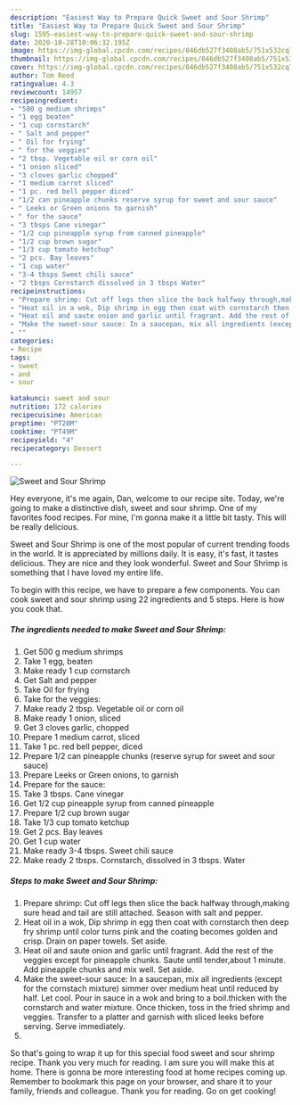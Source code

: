 ```yaml
---
description: "Easiest Way to Prepare Quick Sweet and Sour Shrimp"
title: "Easiest Way to Prepare Quick Sweet and Sour Shrimp"
slug: 1595-easiest-way-to-prepare-quick-sweet-and-sour-shrimp
date: 2020-10-28T10:06:32.195Z
image: https://img-global.cpcdn.com/recipes/046db527f3408ab5/751x532cq70/sweet-and-sour-shrimp-recipe-main-photo.jpg
thumbnail: https://img-global.cpcdn.com/recipes/046db527f3408ab5/751x532cq70/sweet-and-sour-shrimp-recipe-main-photo.jpg
cover: https://img-global.cpcdn.com/recipes/046db527f3408ab5/751x532cq70/sweet-and-sour-shrimp-recipe-main-photo.jpg
author: Tom Reed
ratingvalue: 4.3
reviewcount: 14957
recipeingredient:
- "500 g medium shrimps"
- "1 egg beaten"
- "1 cup cornstarch"
- " Salt and pepper"
- " Oil for frying"
- " for the veggies"
- "2 tbsp. Vegetable oil or corn oil"
- "1 onion sliced"
- "3 cloves garlic chopped"
- "1 medium carrot sliced"
- "1 pc. red bell pepper diced"
- "1/2 can pineapple chunks reserve syrup for sweet and sour sauce"
- " Leeks or Green onions to garnish"
- " for the sauce"
- "3 tbsps Cane vinegar"
- "1/2 cup pineapple syrup from canned pineapple"
- "1/2 cup brown sugar"
- "1/3 cup tomato ketchup"
- "2 pcs. Bay leaves"
- "1 cup water"
- "3-4 tbsps Sweet chili sauce"
- "2 tbsps Cornstarch dissolved in 3 tbsps Water"
recipeinstructions:
- "Prepare shrimp: Cut off legs then slice the back halfway through,making sure head and tail are still attached. Season with salt and pepper."
- "Heat oil in a wok, Dip shrimp in egg then coat with cornstarch then deep fry shrimp until color turns pink and the coating becomes golden and crisp. Drain on paper towels. Set aside."
- "Heat oil and saute onion and garlic until fragrant. Add the rest of the veggies except for pineapple chunks. Saute until tender,about 1 minute. Add pineapple chunks and mix well. Set aside."
- "Make the sweet-sour sauce: In a saucepan, mix all ingredients (except for the cornstach mixture) simmer over medium heat until reduced by half. Let cool. Pour in sauce in a wok and bring to a boil.thicken with the cornstarch and water mixture. Once thicken, toss in the fried shrimp and veggies. Transfer to a platter and garnish with sliced leeks before serving. Serve immediately."
- ""
categories:
- Recipe
tags:
- sweet
- and
- sour

katakunci: sweet and sour 
nutrition: 172 calories
recipecuisine: American
preptime: "PT20M"
cooktime: "PT49M"
recipeyield: "4"
recipecategory: Dessert

---
```



![Sweet and Sour Shrimp](https://img-global.cpcdn.com/recipes/046db527f3408ab5/751x532cq70/sweet-and-sour-shrimp-recipe-main-photo.jpg)

Hey everyone, it's me again, Dan, welcome to our recipe site. Today, we're going to make a distinctive dish, sweet and sour shrimp. One of my favorites food recipes. For mine, I'm gonna make it a little bit tasty. This will be really delicious.



Sweet and Sour Shrimp is one of the most popular of current trending foods in the world. It is appreciated by millions daily. It is easy, it's fast, it tastes delicious. They are nice and they look wonderful. Sweet and Sour Shrimp is something that I have loved my entire life.


To begin with this recipe, we have to prepare a few components. You can cook sweet and sour shrimp using 22 ingredients and 5 steps. Here is how you cook that.

<!--inarticleads1-->

##### The ingredients needed to make Sweet and Sour Shrimp:

1. Get 500 g medium shrimps
1. Take 1 egg, beaten
1. Make ready 1 cup cornstarch
1. Get  Salt and pepper
1. Take  Oil for frying
1. Take  for the veggies:
1. Make ready 2 tbsp. Vegetable oil or corn oil
1. Make ready 1 onion, sliced
1. Get 3 cloves garlic, chopped
1. Prepare 1 medium carrot, sliced
1. Take 1 pc. red bell pepper, diced
1. Prepare 1/2 can pineapple chunks (reserve syrup for sweet and sour sauce)
1. Prepare  Leeks or Green onions, to garnish
1. Prepare  for the sauce:
1. Take 3 tbsps. Cane vinegar
1. Get 1/2 cup pineapple syrup from canned pineapple
1. Prepare 1/2 cup brown sugar
1. Take 1/3 cup tomato ketchup
1. Get 2 pcs. Bay leaves
1. Get 1 cup water
1. Make ready 3-4 tbsps. Sweet chili sauce
1. Make ready 2 tbsps. Cornstarch, dissolved in 3 tbsps. Water




<!--inarticleads2-->

##### Steps to make Sweet and Sour Shrimp:

1. Prepare shrimp: Cut off legs then slice the back halfway through,making sure head and tail are still attached. Season with salt and pepper.
1. Heat oil in a wok, Dip shrimp in egg then coat with cornstarch then deep fry shrimp until color turns pink and the coating becomes golden and crisp. Drain on paper towels. Set aside.
1. Heat oil and saute onion and garlic until fragrant. Add the rest of the veggies except for pineapple chunks. Saute until tender,about 1 minute. Add pineapple chunks and mix well. Set aside.
1. Make the sweet-sour sauce: In a saucepan, mix all ingredients (except for the cornstach mixture) simmer over medium heat until reduced by half. Let cool. Pour in sauce in a wok and bring to a boil.thicken with the cornstarch and water mixture. Once thicken, toss in the fried shrimp and veggies. Transfer to a platter and garnish with sliced leeks before serving. Serve immediately.
1. 




So that's going to wrap it up for this special food sweet and sour shrimp recipe. Thank you very much for reading. I am sure you will make this at home. There is gonna be more interesting food at home recipes coming up. Remember to bookmark this page on your browser, and share it to your family, friends and colleague. Thank you for reading. Go on get cooking!
